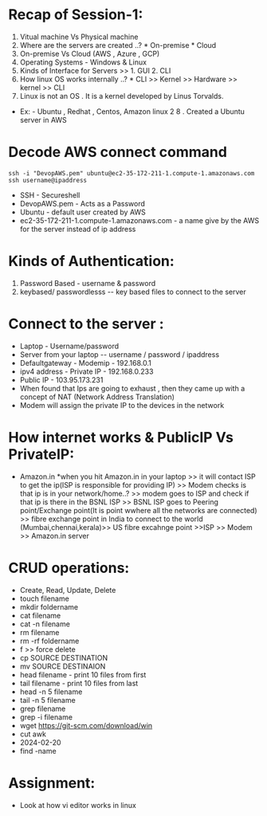 # Recap of Session-1:
1. Vitual machine Vs Physical machine 
2. Where are the servers are created ..?
        * On-premise 
        * Cloud 
3. On-premise Vs Cloud (AWS , Azure , GCP) 
4. Operating Systems - Windows & Linux 
5. Kinds of Interface for Servers >> 1. GUI 2. CLI 
6. How linux OS works internally ..?
        * CLI >> Kernel >> Hardware >> kernel >> CLI 
7. Linux is not an OS . It is a kernel developed by Linus Torvalds. 
* Ex: - Ubuntu , Redhat , Centos, Amazon linux 2 
8 . Created a Ubuntu server in AWS 



# Decode  AWS connect command 
```
ssh -i "DevopAWS.pem" ubuntu@ec2-35-172-211-1.compute-1.amazonaws.com
ssh username@ipaddress
```
* SSH - Secureshell 
* DevopAWS.pem - Acts as a Password 
* Ubuntu - default user created by AWS 
* ec2-35-172-211-1.compute-1.amazonaws.com - a name give by the AWS for the server instead of ip address 


# Kinds of Authentication:
1. Password Based - username & password 
2. keybased/ passwordlesss  -- key based files to connect to the server 

# Connect to the server :
* Laptop - Username/password 
* Server from your laptop -- username / password / ipaddress
* Defaultgateway - Modemip - 192.168.0.1
* ipv4 address - Private IP -  192.168.0.233
* Public IP - 103.95.173.231
* When found that Ips are going to exhaust , then they came up with a concept of NAT (Network Address Translation)
* Modem will assign the private IP to the devices in the network 


# How internet works & PublicIP Vs PrivateIP:
* Amazon.in 
*when you hit Amazon.in in your laptop >> it will contact ISP to get the ip(ISP is responsible for providing IP) >> Modem checks is that ip is in your network/home..? >> modem goes to ISP and check if that ip is there in the BSNL ISP >> BSNL ISP goes to Peering point/Exchange point(It is point wwhere all the networks are connected) >> fibre exchange point in India to connect to the world (Mumbai,chennai,kerala)>> US fibre excahnge point >>ISP >> Modem >> Amazon.in server



# CRUD operations:
* Create, Read, Update, Delete 
* touch filename
* mkdir foldername
* cat filename
* cat -n filename
* rm filename
* rm -rf foldername
* f >> force delete 
* cp SOURCE DESTINATION
* mv SOURCE DESTINAION
* head filename  - print 10 files from first 
* tail filename  - print 10 files from last  
* head -n 5 filename
* tail -n 5 filename
* grep <SearchWord> filename
* grep -i <SearchWord> filename
* wget https://git-scm.com/download/win
* cut awk 
* 2024-02-20 
* find <pathtofind> -name <filename>

# Assignment:
* Look at how vi editor works in linux 
